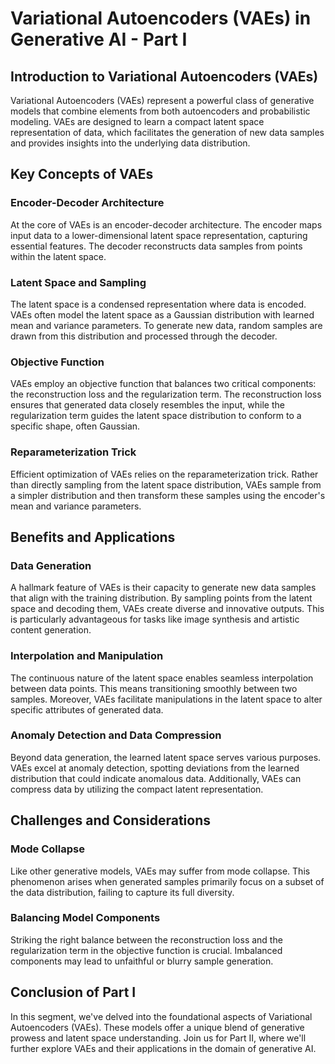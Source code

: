 # Variational Autoencoders (VAEs) in Generative AI - Part I

## Introduction to Variational Autoencoders (VAEs)

Variational Autoencoders (VAEs) represent a powerful class of generative models that combine elements from both autoencoders and probabilistic modeling. VAEs are designed to learn a compact latent space representation of data, which facilitates the generation of new data samples and provides insights into the underlying data distribution.

## Key Concepts of VAEs

### Encoder-Decoder Architecture

At the core of VAEs is an encoder-decoder architecture. The encoder maps input data to a lower-dimensional latent space representation, capturing essential features. The decoder reconstructs data samples from points within the latent space.

### Latent Space and Sampling

The latent space is a condensed representation where data is encoded. VAEs often model the latent space as a Gaussian distribution with learned mean and variance parameters. To generate new data, random samples are drawn from this distribution and processed through the decoder.

### Objective Function

VAEs employ an objective function that balances two critical components: the reconstruction loss and the regularization term. The reconstruction loss ensures that generated data closely resembles the input, while the regularization term guides the latent space distribution to conform to a specific shape, often Gaussian.

### Reparameterization Trick

Efficient optimization of VAEs relies on the reparameterization trick. Rather than directly sampling from the latent space distribution, VAEs sample from a simpler distribution and then transform these samples using the encoder's mean and variance parameters.

## Benefits and Applications

### Data Generation

A hallmark feature of VAEs is their capacity to generate new data samples that align with the training distribution. By sampling points from the latent space and decoding them, VAEs create diverse and innovative outputs. This is particularly advantageous for tasks like image synthesis and artistic content generation.

### Interpolation and Manipulation

The continuous nature of the latent space enables seamless interpolation between data points. This means transitioning smoothly between two samples. Moreover, VAEs facilitate manipulations in the latent space to alter specific attributes of generated data.

### Anomaly Detection and Data Compression

Beyond data generation, the learned latent space serves various purposes. VAEs excel at anomaly detection, spotting deviations from the learned distribution that could indicate anomalous data. Additionally, VAEs can compress data by utilizing the compact latent representation.

## Challenges and Considerations

### Mode Collapse

Like other generative models, VAEs may suffer from mode collapse. This phenomenon arises when generated samples primarily focus on a subset of the data distribution, failing to capture its full diversity.

### Balancing Model Components

Striking the right balance between the reconstruction loss and the regularization term in the objective function is crucial. Imbalanced components may lead to unfaithful or blurry sample generation.

## Conclusion of Part I

In this segment, we've delved into the foundational aspects of Variational Autoencoders (VAEs). These models offer a unique blend of generative prowess and latent space understanding. Join us for Part II, where we'll further explore VAEs and their applications in the domain of generative AI.
